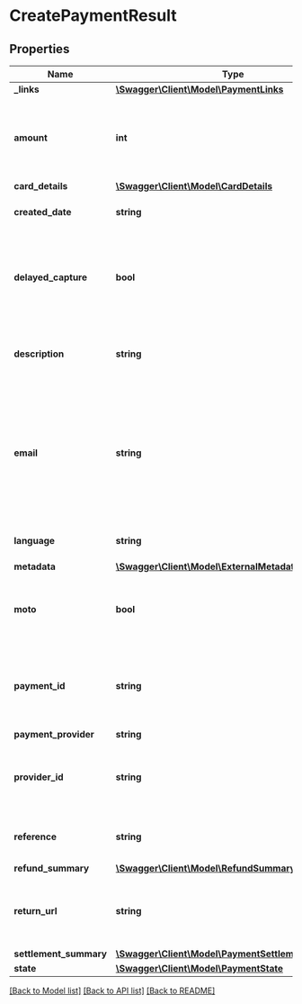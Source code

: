 # CreatePaymentResult

## Properties
Name | Type | Description | Notes
------------ | ------------- | ------------- | -------------
**_links** | [**\Swagger\Client\Model\PaymentLinks**](PaymentLinks.md) |  | [optional] 
**amount** | **int** | The amount, in pence, the user has paid or will pay. &#x60;amount&#x60; will match the value you sent in the request body. | [optional] 
**card_details** | [**\Swagger\Client\Model\CardDetails**](CardDetails.md) |  | [optional] 
**created_date** | **string** | The date you created the payment. | [optional] 
**delayed_capture** | **bool** | &#x60;delayed_capture&#x60; is &#x60;true&#x60; if you’re controlling [when GOV.UK Pay takes (‘captures’) the payment from the paying user’s bank account](https://docs.payments.service.gov.uk/delayed_capture). | [optional] 
**description** | **string** | The description you sent in the request body when creating this payment. | [optional] 
**email** | **string** | The paying user’s email address. The paying user’s email field will be prefilled with this value when they make their payment. &#x60;email&#x60; does not appear if you did not include it in the request body. | [optional] 
**language** | **string** | The language of the user’s payment page. | [optional] 
**metadata** | [**\Swagger\Client\Model\ExternalMetadata**](ExternalMetadata.md) |  | [optional] 
**moto** | **bool** | Indicates if this payment is a [Mail Order / Telephone Order (MOTO) payment](https://docs.payments.service.gov.uk/moto_payments). | [optional] 
**payment_id** | **string** | The unique ID GOV.UK Pay automatically associated with this payment when you created it. | [optional] 
**payment_provider** | **string** |  | [optional] 
**provider_id** | **string** | The reference number your payment service provider associated with the payment. | [optional] 
**reference** | **string** | The reference number you associated with this payment. | [optional] 
**refund_summary** | [**\Swagger\Client\Model\RefundSummary**](RefundSummary.md) |  | [optional] 
**return_url** | **string** | The URL you direct the paying user to after their payment journey on GOV.UK Pay ends. | [optional] 
**settlement_summary** | [**\Swagger\Client\Model\PaymentSettlementSummary**](PaymentSettlementSummary.md) |  | [optional] 
**state** | [**\Swagger\Client\Model\PaymentState**](PaymentState.md) |  | [optional] 

[[Back to Model list]](../../README.md#documentation-for-models) [[Back to API list]](../../README.md#documentation-for-api-endpoints) [[Back to README]](../../README.md)

